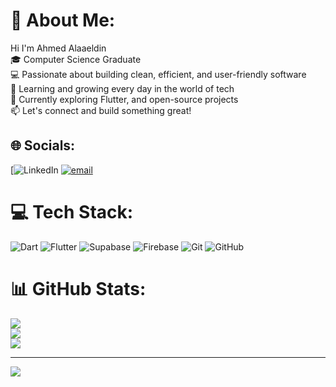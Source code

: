# 💫 About Me:
Hi I'm Ahmed Alaaeldin<br>🎓 Computer Science Graduate<br>💻 Passionate about building clean, efficient, and user-friendly software<br>🚀 Learning and growing every day in the world of tech<br>🌱 Currently exploring Flutter, and open-source projects<br>📫 Let's connect and build something great!


## 🌐 Socials:
[![LinkedIn](https://www.linkedin.com/in/ahmed-alaaeldin-ab4a0b315/) [![email](https://img.shields.io/badge/Email-D14836?logo=gmail&logoColor=white)](mailto:ahmedalaa10204@gmail.com) 

# 💻 Tech Stack:
![Dart](https://img.shields.io/badge/dart-%230175C2.svg?style=for-the-badge&logo=dart&logoColor=white) ![Flutter](https://img.shields.io/badge/Flutter-%2302569B.svg?style=for-the-badge&logo=Flutter&logoColor=white) ![Supabase](https://img.shields.io/badge/Supabase-3ECF8E?style=for-the-badge&logo=supabase&logoColor=white) ![Firebase](https://img.shields.io/badge/firebase-%23039BE5.svg?style=for-the-badge&logo=firebase) ![Git](https://img.shields.io/badge/git-%23F05033.svg?style=for-the-badge&logo=git&logoColor=white) ![GitHub](https://img.shields.io/badge/github-%23121011.svg?style=for-the-badge&logo=github&logoColor=white)
# 📊 GitHub Stats:
![](https://github-readme-stats.vercel.app/api?username=Ahmedalaa10204&theme=dark&hide_border=false&include_all_commits=false&count_private=false)<br/>
![](https://nirzak-streak-stats.vercel.app/?user=Ahmedalaa10204&theme=dark&hide_border=false)<br/>
![](https://github-readme-stats.vercel.app/api/top-langs/?username=Ahmedalaa10204&theme=dark&hide_border=false&include_all_commits=false&count_private=false&layout=compact)

---
[![](https://visitcount.itsvg.in/api?id=Ahmedalaa10204&icon=0&color=0)](https://visitcount.itsvg.in)

<!-- Proudly created with GPRM ( https://gprm.itsvg.in ) -->
